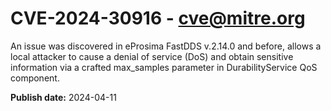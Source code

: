 # CVE-2024-30916 - cve@mitre.org

An issue was discovered in eProsima FastDDS v.2.14.0 and before, allows a local attacker to cause a denial of service (DoS) and obtain sensitive information via a crafted max_samples parameter in DurabilityService QoS component.

**Publish date:** 2024-04-11
